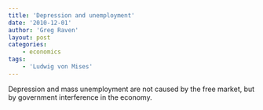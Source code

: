 ```yaml
---
title: 'Depression and unemployment'
date: '2010-12-01'
author: 'Greg Raven'
layout: post
categories:
    - economics
tags:
    - 'Ludwig von Mises'
---
```


Depression and mass unemployment are not caused by the free market, but by government interference in the economy.